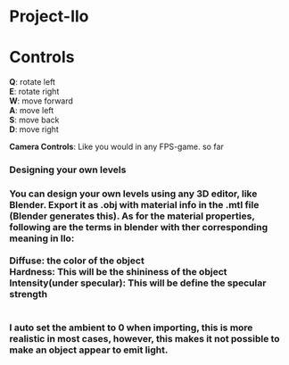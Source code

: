 # Project-Ilo
<h1>Controls</h1>
<b>Q</b>: rotate left </br>
<b>E</b>: rotate right </br>
<b>W</b>: move forward </br>
<b>A</b>: move left </br>
<b>S</b>: move back </br>
<b>D</b>: move right </br>

<b>Camera Controls</b>: Like you would in any FPS-game. so far </br>

<h3>Designing your own levels<h3>
<p>You can design your own levels using any 3D editor, like Blender. Export it as .obj with material info in the .mtl file (Blender generates this). As for the material properties, following are the terms in blender with ther corresponding meaning in Ilo: </br></br> 
<b>Diffuse</b>: the color of the object  </br>
<b>Hardness</b>: This will be the shininess of the object </br>
<b>Intensity</b>(under specular): This will be define the specular strength</br>
</br></br>
I auto set the ambient to 0 when importing, this is more realistic in most cases, however, this makes it not possible to make an object appear to emit light.

</p>
